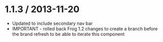 1.1.3 / 2013-11-20
===================
* Updated to include secondary nav bar
* IMPORTANT - rolled back Frog 1.2 changes to create a branch before the brand refresh to be able to iterate this component